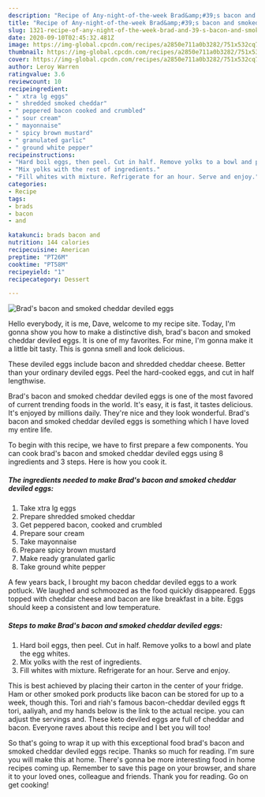 ```yaml
---
description: "Recipe of Any-night-of-the-week Brad&amp;#39;s bacon and smoked cheddar deviled eggs"
title: "Recipe of Any-night-of-the-week Brad&amp;#39;s bacon and smoked cheddar deviled eggs"
slug: 1321-recipe-of-any-night-of-the-week-brad-and-39-s-bacon-and-smoked-cheddar-deviled-eggs
date: 2020-09-10T02:45:32.481Z
image: https://img-global.cpcdn.com/recipes/a2850e711a0b3282/751x532cq70/brads-bacon-and-smoked-cheddar-deviled-eggs-recipe-main-photo.jpg
thumbnail: https://img-global.cpcdn.com/recipes/a2850e711a0b3282/751x532cq70/brads-bacon-and-smoked-cheddar-deviled-eggs-recipe-main-photo.jpg
cover: https://img-global.cpcdn.com/recipes/a2850e711a0b3282/751x532cq70/brads-bacon-and-smoked-cheddar-deviled-eggs-recipe-main-photo.jpg
author: Leroy Warren
ratingvalue: 3.6
reviewcount: 10
recipeingredient:
- " xtra lg eggs"
- " shredded smoked cheddar"
- " peppered bacon cooked and crumbled"
- " sour cream"
- " mayonnaise"
- " spicy brown mustard"
- " granulated garlic"
- " ground white pepper"
recipeinstructions:
- "Hard boil eggs, then peel. Cut in half. Remove yolks to a bowl and plate the egg whites."
- "Mix yolks with the rest of ingredients."
- "Fill whites with mixture. Refrigerate for an hour. Serve and enjoy."
categories:
- Recipe
tags:
- brads
- bacon
- and

katakunci: brads bacon and 
nutrition: 144 calories
recipecuisine: American
preptime: "PT26M"
cooktime: "PT58M"
recipeyield: "1"
recipecategory: Dessert

---
```



![Brad&#39;s bacon and smoked cheddar deviled eggs](https://img-global.cpcdn.com/recipes/a2850e711a0b3282/751x532cq70/brads-bacon-and-smoked-cheddar-deviled-eggs-recipe-main-photo.jpg)

Hello everybody, it is me, Dave, welcome to my recipe site. Today, I'm gonna show you how to make a distinctive dish, brad&#39;s bacon and smoked cheddar deviled eggs. It is one of my favorites. For mine, I'm gonna make it a little bit tasty. This is gonna smell and look delicious.

These deviled eggs include bacon and shredded cheddar cheese. Better than your ordinary deviled eggs. Peel the hard-cooked eggs, and cut in half lengthwise.

Brad&#39;s bacon and smoked cheddar deviled eggs is one of the most favored of current trending foods in the world. It's easy, it is fast, it tastes delicious. It's enjoyed by millions daily. They're nice and they look wonderful. Brad&#39;s bacon and smoked cheddar deviled eggs is something which I have loved my entire life.


To begin with this recipe, we have to first prepare a few components. You can cook brad&#39;s bacon and smoked cheddar deviled eggs using 8 ingredients and 3 steps. Here is how you cook it.

<!--inarticleads1-->

##### The ingredients needed to make Brad&#39;s bacon and smoked cheddar deviled eggs:

1. Take  xtra lg eggs
1. Prepare  shredded smoked cheddar
1. Get  peppered bacon, cooked and crumbled
1. Prepare  sour cream
1. Take  mayonnaise
1. Prepare  spicy brown mustard
1. Make ready  granulated garlic
1. Take  ground white pepper


A few years back, I brought my bacon cheddar deviled eggs to a work potluck. We laughed and schmoozed as the food quickly disappeared. Eggs topped with cheddar cheese and bacon are like breakfast in a bite. Eggs should keep a consistent and low temperature. 

<!--inarticleads2-->

##### Steps to make Brad&#39;s bacon and smoked cheddar deviled eggs:

1. Hard boil eggs, then peel. Cut in half. Remove yolks to a bowl and plate the egg whites.
1. Mix yolks with the rest of ingredients.
1. Fill whites with mixture. Refrigerate for an hour. Serve and enjoy.


This is best achieved by placing their carton in the center of your fridge. Ham or other smoked pork products like bacon can be stored for up to a week, though this. Tori and riah&#39;s famous bacon-cheddar deviled eggs ft tori, aaliyah, and my hands below is the link to the actual recipe. you can adjust the servings and. These keto deviled eggs are full of cheddar and bacon. Everyone raves about this recipe and I bet you will too! 

So that's going to wrap it up with this exceptional food brad&#39;s bacon and smoked cheddar deviled eggs recipe. Thanks so much for reading. I'm sure you will make this at home. There's gonna be more interesting food in home recipes coming up. Remember to save this page on your browser, and share it to your loved ones, colleague and friends. Thank you for reading. Go on get cooking!

